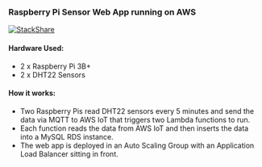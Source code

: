 ### Raspberry Pi Sensor Web App running on AWS

[![StackShare](http://img.shields.io/badge/tech-stack-0690fa.svg?style=flat)](https://stackshare.io/bthompson7/pi-sensor-v2)

#### Hardware Used:
- 2 x Raspberry Pi 3B+
- 2 x DHT22 Sensors

#### How it works:
- Two Raspberry Pis read DHT22 sensors every 5 minutes and send the data via MQTT to AWS IoT that triggers two Lambda functions to run. 
- Each function reads the data from AWS IoT and then inserts the data into a MySQL RDS instance.
- The web app is deployed in an Auto Scaling Group with an Application Load Balancer sitting in front.
